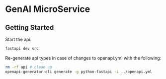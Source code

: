 # GenAI MicroService

## Getting Started
Start the api:
```sh
fastapi dev src
```

Re-generate api types in case of changes to openapi.yml with the following:
```sh
rm -rf api # clean up
openapi-generator-cli generate -g python-fastapi -i ../openapi.yml
```
